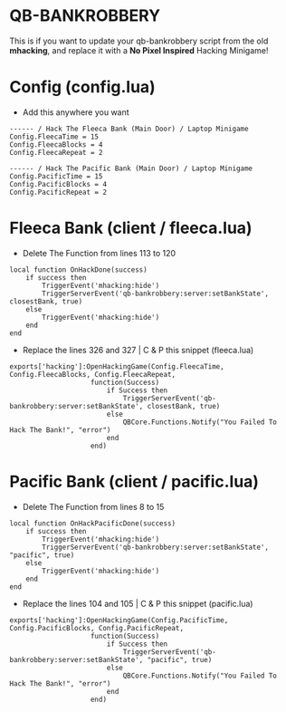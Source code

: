 # QB-BANKROBBERY

This is if you want to update your qb-bankrobbery script from the old **mhacking**, and replace it with a **No Pixel Inspired** Hacking Minigame!

# Config (config.lua)

- Add this anywhere you want

```
------ / Hack The Fleeca Bank (Main Door) / Laptop Minigame
Config.FleecaTime = 15
Config.FleecaBlocks = 4
Config.FleecaRepeat = 2

------ / Hack The Pacific Bank (Main Door) / Laptop Minigame
Config.PacificTime = 15
Config.PacificBlocks = 4
Config.PacificRepeat = 2
```

# Fleeca Bank (client / fleeca.lua)

- Delete The Function from lines 113 to 120

```
local function OnHackDone(success)
    if success then
        TriggerEvent('mhacking:hide')
        TriggerServerEvent('qb-bankrobbery:server:setBankState', closestBank, true)
    else
        TriggerEvent('mhacking:hide')
    end
end
```

- Replace the lines 326 and 327 | C & P this snippet (fleeca.lua)

```
exports['hacking']:OpenHackingGame(Config.FleecaTime, Config.FleecaBlocks, Config.FleecaRepeat, 
                    function(Success)
                        if Success then
                            TriggerServerEvent('qb-bankrobbery:server:setBankState', closestBank, true)
                        else
                            QBCore.Functions.Notify("You Failed To Hack The Bank!", "error")
                        end
                    end)
```

# Pacific Bank (client / pacific.lua)

- Delete The Function from lines 8 to 15

```
local function OnHackPacificDone(success)
    if success then
        TriggerEvent('mhacking:hide')
        TriggerServerEvent('qb-bankrobbery:server:setBankState', "pacific", true)
    else
        TriggerEvent('mhacking:hide')
    end
end
```

- Replace the lines 104 and 105 | C & P this snippet (pacific.lua)

```
exports['hacking']:OpenHackingGame(Config.PacificTime, Config.PacificBlocks, Config.PacificRepeat, 
                    function(Success)
                        if Success then
                            TriggerServerEvent('qb-bankrobbery:server:setBankState', "pacific", true)
                        else
                            QBCore.Functions.Notify("You Failed To Hack The Bank!", "error")
                        end
                    end)
```